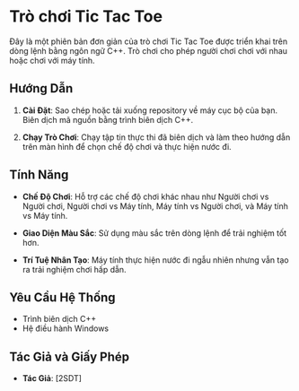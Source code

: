 # Trò chơi Tic Tac Toe

Đây là một phiên bản đơn giản của trò chơi Tic Tac Toe được triển khai trên dòng lệnh bằng ngôn ngữ C++. Trò chơi cho phép người chơi chơi với nhau hoặc chơi với máy tính.

## Hướng Dẫn

1. **Cài Đặt**: Sao chép hoặc tải xuống repository về máy cục bộ của bạn. Biên dịch mã nguồn bằng trình biên dịch C++.
   
2. **Chạy Trò Chơi**: Chạy tập tin thực thi đã biên dịch và làm theo hướng dẫn trên màn hình để chọn chế độ chơi và thực hiện nước đi.

## Tính Năng

- **Chế Độ Chơi**: Hỗ trợ các chế độ chơi khác nhau như Người chơi vs Người chơi, Người chơi vs Máy tính, Máy tính vs Người chơi, và Máy tính vs Máy tính.
  
- **Giao Diện Màu Sắc**: Sử dụng màu sắc trên dòng lệnh để trải nghiệm tốt hơn.

- **Trí Tuệ Nhân Tạo**: Máy tính thực hiện nước đi ngẫu nhiên nhưng vẫn tạo ra trải nghiệm chơi hấp dẫn.

## Yêu Cầu Hệ Thống

- Trình biên dịch C++
- Hệ điều hành Windows

## Tác Giả và Giấy Phép

- **Tác Giả**: [2SDT]


